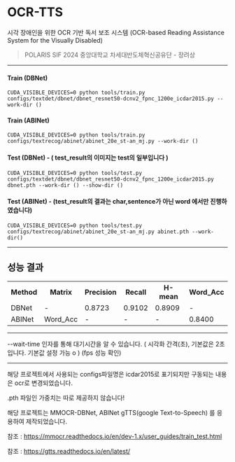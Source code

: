 # OCR-TTS
시각 장애인을 위한 OCR 기반 독서 보조 시스템 (OCR-based Reading Assistance System for the Visually Disabled)

> POLARIS SIF 2024 중앙대학교 차세대반도체혁신공유단 - 장려상

-  -  -

#### Train (DBNet)

```
CUDA_VISIBLE_DEVICES=0 python tools/train.py configs/textdet/dbnet/dbnet_resnet50-dcnv2_fpnc_1200e_icdar2015.py --work-dir () 
```

#### Train (ABINet)
```
CUDA_VISIBLE_DEVICES=0 python tools/train.py configs/textrecog/abinet/abinet_20e_st-an_mj.py --work-dir () 
```

#### Test (DBNet) - ( test_result의 이미지는 test의 일부입니다 ) 
```
CUDA_VISIBLE_DEVICES=0 python tools/test.py configs/textdet/dbnet/dbnet_resnet50-dcnv2_fpnc_1200e_icdar2015.py dbnet.pth --work-dir () --show-dir ()  
```

#### Test (ABINet) - (test_result의 결과는 char,sentence가 아닌 word 에서만 진행하였습니다)
```
CUDA_VISIBLE_DEVICES=0 python tools/test.py configs/textrecog/abinet/abinet_20e_st-an_mj.py abinet.pth --work-dir()
```
- - - 

## 성능 결과

<table>
  <tr>
    <th>Method</th>
    <th>Matrix</th>
    <th>Precision</th>
    <th>Recall</th>
    <th>H-mean</th>
    <th>Word_Acc</th>
  </tr>
  <tr>
    <td>DBNet</td>
    <td>-</td>
    <td>0.8723</td>
    <td>0.9102</td>
    <td>0.8909</td>
    <td>-</td>
  </tr>
  <tr>
    <td>ABINet</td>
    <td>Word_Acc</td>
    <td>-</td>
    <td>-</td>
    <td>-</td>
    <td>0.8400</td>
  </tr>
</table>




-  -  -

--wait-time 인자를 통해 대기시간을 알 수 있습니다. ( 시각화 간격(초), 기본값은 2초입니다. 기본값 설정 가능 o ) (fps 성능 확인)  


-  -  -

해당 프로젝트에서 사용되는 configs파일명은 icdar2015로 표기되지만 구동되는 내용은 ocr로 변경되었습니다.

.pth 파일인 가중치는 따로 제공하지 않습니다!





















해당 프로젝트는 MMOCR-DBNet, ABINet gTTS(google Text-to-Speech) 를 응용하여 제작되었습니다.

참조 : https://mmocr.readthedocs.io/en/dev-1.x/user_guides/train_test.html

참조 : https://gtts.readthedocs.io/en/latest/
